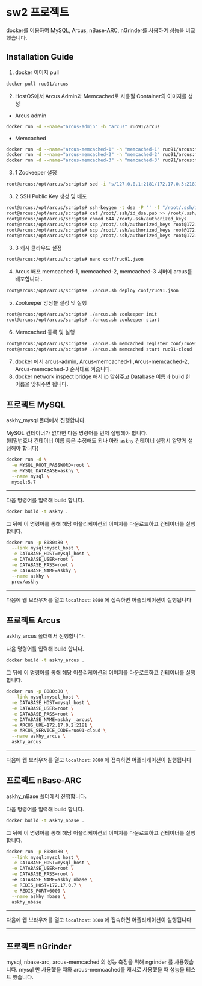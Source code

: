 # sw2 프로젝트 

docker를 이용하여 MySQL, Arcus, nBase-ARC, nGrinder를 사용하여 성능을 비교했습니다.

## Installation Guide

1. docker 이미지 pull 
```bash
docker pull ruo91/arcus
```
2. HostOS에서 Arcus Admin과 Memcached로 사용될 Container의 이미지를 생성
- Arcus admin
```bash
docker run -d --name="arcus-admin" -h "arcus" ruo91/arcus
```
- Memcached
```bash
docker run -d --name="arcus-memcached-1" -h "memcached-1" ruo91/arcus:memcached
docker run -d --name="arcus-memcached-2" -h "memcached-2" ruo91/arcus:memcached
docker run -d --name="arcus-memcached-3" -h "memcached-3" ruo91/arcus:memcached
```
3. 1 Zookeeper 설정
```bash
root@arcus:/opt/arcus/scripts# sed -i 's/127.0.0.1:2181/172.17.0.3:2181,172.17.0.4:2181,172.17.0.5:2181/g' arcus.sh
```
3. 2 SSH Public Key 생성 및 배포
```bash
root@arcus:/opt/arcus/scripts# ssh-keygen -t dsa -P '' -f "/root/.ssh/id_dsa"
root@arcus:/opt/arcus/scripts# cat /root/.ssh/id_dsa.pub >> /root/.ssh/authorized_keys
root@arcus:/opt/arcus/scripts# chmod 644 /root/.ssh/authorized_keys
root@arcus:/opt/arcus/scripts# scp /root/.ssh/authorized_keys root@172.17.0.3:/root/.ssh
root@arcus:/opt/arcus/scripts# scp /root/.ssh/authorized_keys root@172.17.0.4:/root/.ssh
root@arcus:/opt/arcus/scripts# scp /root/.ssh/authorized_keys root@172.17.0.5:/root/.ssh

```
3. 3 캐시 클라우드 설정
```bash
root@arcus:/opt/arcus/scripts# nano conf/ruo91.json
```
4. Arcus 배포
memcached-1, memcached-2, memcached-3 서버에 arcus를 배포합니다 .
```bash
root@arcus:/opt/arcus/scripts# ./arcus.sh deploy conf/ruo91.json
```
5. Zookeeper 앙상블 설정 및 실행
```bash
root@arcus:/opt/arcus/scripts# ./arcus.sh zookeeper init
root@arcus:/opt/arcus/scripts# ./arcus.sh zookeeper start
```
6. Memcached 등록 및 실행
```bash
root@arcus:/opt/arcus/scripts# ./arcus.sh memcached register conf/ruo91.json
root@arcus:/opt/arcus/scripts# ./arcus.sh memcached start ruo91-cloud
```
7. docker 에서 arcus-admin, Arcus-memcached-1 ,Arcus-memcached-2, Arcus-memcached-3 순서대로 켜줍니다.
8. docker network inspect bridge 해서 ip 맞춰주고 Database 이름과 build 한 이름을  맞춰주면 됩니다.

## 프로젝트 MySQL
askhy_mysql 폴더에서 진행합니다.

MySQL 컨테이너가 없다면 다음 명령어를 먼저 실행해야 합니다.  
(비밀번호나 컨테이너 이름 등은 수정해도 되나 아래 `askhy` 컨테이너 실행시 알맞게 설정해야 합니다)
```bash
docker run -d \
  -e MYSQL_ROOT_PASSWORD=root \
  -e MYSQL_DATABASE=askhy \
  --name mysql \
  mysql:5.7
```

---

다음 명령어를 입력해 build 합니다.
```bash
docker build -t askhy .
```

그 뒤에 이 명령어를 통해 해당 어플리케이션의 이미지를 다운로드하고 컨테이너를 실행합니다.

```bash
docker run -p 8080:80 \
  --link mysql:mysql_host \
  -e DATABASE_HOST=mysql_host \
  -e DATABASE_USER=root \
  -e DATABASE_PASS=root \
  -e DATABASE_NAME=askhy \
  --name askhy \
  prev/askhy
```
---

다음에 웹 브라우저를 열고 `localhost:8080` 에 접속하면 어플리케이션이 실행됩니다

## 프로젝트 Arcus
askhy_arcus 폴더에서 진행합니다. 

다음 명령어를 입력해 build 합니다.
```bash
docker build -t askhy_arcus .
```

그 뒤에 이 명령어를 통해 해당 어플리케이션의 이미지를 다운로드하고 컨테이너를 실행합니다.

```bash
docker run -p 8080:80 \
  --link mysql:mysql_host \
  -e DATABASE_HOST=mysql_host \
  -e DATABASE_USER=root \
  -e DATABASE_PASS=root \
  -e DATABASE_NAME=askhy _arcus\
  -e ARCUS_URL=172.17.0.2:2181 \
  -e ARCUS_SERVICE_CODE=ruo91-cloud \
  --name askhy_arcus \
  askhy_arcus
```
---

다음에 웹 브라우저를 열고 `localhost:8080` 에 접속하면 어플리케이션이 실행됩니다

## 프로젝트 nBase-ARC
askhy_nBase 폴더에서 진행합니다. 

다음 명령어를 입력해 build 합니다.
```bash
docker build -t askhy_nbase .
```

그 뒤에 이 명령어를 통해 해당 어플리케이션의 이미지를 다운로드하고 컨테이너를 실행합니다.

```bash
docker run -p 8080:80 \
  --link mysql:mysql_host \
  -e DATABASE_HOST=mysql_host \
  -e DATABASE_USER=root \
  -e DATABASE_PASS=root \
  -e DATABASE_NAME=askhy_nbase \
  -e REDIS_HOST=172.17.0.7 \
  -e REDIS_PORT=6000 \
  --name askhy_nbase \
  askhy_nbase
```
---

다음에 웹 브라우저를 열고 `localhost:8080` 에 접속하면 어플리케이션이 실행됩니다

---

## 프로젝트 nGrinder

mysql, nbase-arc, arcus-memcached 의 성능 측정을 위해 ngrinder 를 사용했습니다. mysql 만 사용했을 때와 arcus-memcached를 캐시로 사용했을 때 성능을 테스트 했습니다.
